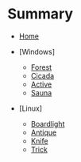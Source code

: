 # Summary

- [Home](README.md)
- [Windows]
  - [Forest](Forest.md)
  - [Cicada](Cicada.md)
  - [Active](Active.md)
  - [Sauna](Sauna.md)
  
- [Linux]
  - [Boardlight](Boardlight.md)
  - [Antique](Antique.md)
  - [Knife](Knife.md)
  - [Trick](Trick.md)
